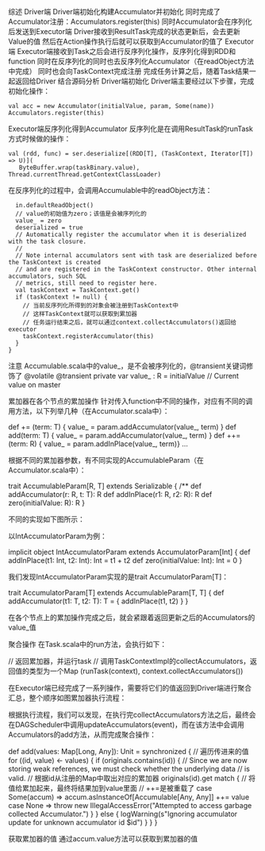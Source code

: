 综述
Driver端 
Driver端初始化构建Accumulator并初始化 
同时完成了Accumulator注册：Accumulators.register(this) 
同时Accumulator会在序列化后发送到Executor端
Driver接收到ResultTask完成的状态更新后，会去更新Value的值 
然后在Action操作执行后就可以获取到Accumulator的值了
Executor端 
Executor端接收到Task之后会进行反序列化操作，反序列化得到RDD和function 
同时在反序列化的同时也去反序列化Accumulator（在readObject方法中完成） 
同时也会向TaskContext完成注册
完成任务计算之后，随着Task结果一起返回给Driver
结合源码分析
Driver端初始化
Driver端主要经过以下步骤，完成初始化操作：

```val accum = sparkContext.accumulator(0, “AccumulatorTest”)
val acc = new Accumulator(initialValue, param, Some(name))
Accumulators.register(this)
```


Executor端反序列化得到Accumulator
反序列化是在调用ResultTask的runTask方式时候做的操作：

```// 会反序列化出来RDD和自己定义的function
val (rdd, func) = ser.deserialize[(RDD[T], (TaskContext, Iterator[T]) => U)](
   ByteBuffer.wrap(taskBinary.value), Thread.currentThread.getContextClassLoader)
```


在反序列化的过程中，会调用Accumulable中的readObject方法：

  ```private def readObject(in: ObjectInputStream): Unit = Utils.tryOrIOException {
    in.defaultReadObject()
    // value的初始值为zero；该值是会被序列化的
    value_ = zero
    deserialized = true
    // Automatically register the accumulator when it is deserialized with the task closure.
    //
    // Note internal accumulators sent with task are deserialized before the TaskContext is created
    // and are registered in the TaskContext constructor. Other internal accumulators, such SQL
    // metrics, still need to register here.
    val taskContext = TaskContext.get()
    if (taskContext != null) {
      // 当前反序列化所得到的对象会被注册到TaskContext中
      // 这样TaskContext就可以获取到累加器
      // 任务运行结束之后，就可以通过context.collectAccumulators()返回给executor
      taskContext.registerAccumulator(this)
    }
  }
```


注意 
Accumulable.scala中的value_，是不会被序列化的，@transient关键词修饰了 
@volatile @transient private var value_ : R = initialValue // Current value on master

累加器在各个节点的累加操作
针对传入function中不同的操作，对应有不同的调用方法，以下列举几种（在Accumulator.scala中）：

def += (term: T) { value_ = param.addAccumulator(value_, term) }
def add(term: T) { value_ = param.addAccumulator(value_, term) }
def ++= (term: R) { value_ = param.addInPlace(value_, term)}
…

根据不同的累加器参数，有不同实现的AccumulableParam（在Accumulator.scala中）：

trait AccumulableParam[R, T] extends Serializable {
  /**
  def addAccumulator(r: R, t: T): R
  def addInPlace(r1: R, r2: R): R
  def zero(initialValue: R): R
}

不同的实现如下图所示： 


以IntAccumulatorParam为例：

  implicit object IntAccumulatorParam extends AccumulatorParam[Int] {
    def addInPlace(t1: Int, t2: Int): Int = t1 + t2
    def zero(initialValue: Int): Int = 0
  }

我们发现IntAccumulatorParam实现的是trait AccumulatorParam[T]：

trait AccumulatorParam[T] extends AccumulableParam[T, T] {
  def addAccumulator(t1: T, t2: T): T = {
    addInPlace(t1, t2)
  }
}

在各个节点上的累加操作完成之后，就会紧跟着返回更新之后的Accumulators的value_值

聚合操作
在Task.scala中的run方法，会执行如下：

// 返回累加器，并运行task
// 调用TaskContextImpl的collectAccumulators，返回值的类型为一个Map
(runTask(context), context.collectAccumulators())

在Executor端已经完成了一系列操作，需要将它们的值返回到Driver端进行聚合汇总，整个顺序如图累加器执行流程：



根据执行流程，我们可以发现，在执行完collectAccumulators方法之后，最终会在DAGScheduler中调用updateAccumulators(event)，而在该方法中会调用Accumulators的add方法，从而完成聚合操作：

  def add(values: Map[Long, Any]): Unit = synchronized {
    // 遍历传进来的值
    for ((id, value) <- values) {
      if (originals.contains(id)) {
        // Since we are now storing weak references, we must check whether the underlying data
        // is valid.
        // 根据id从注册的Map中取出对应的累加器
        originals(id).get match {
          // 将值给累加起来，最终将结果加到value里面
         // ++=是被重载了
          case Some(accum) => accum.asInstanceOf[Accumulable[Any, Any]] ++= value
          case None =>
            throw new IllegalAccessError("Attempted to access garbage collected Accumulator.")
        }
      } else {
        logWarning(s"Ignoring accumulator update for unknown accumulator id $id")
      }
    }
  }

获取累加器的值
通过accum.value方法可以获取到累加器的值